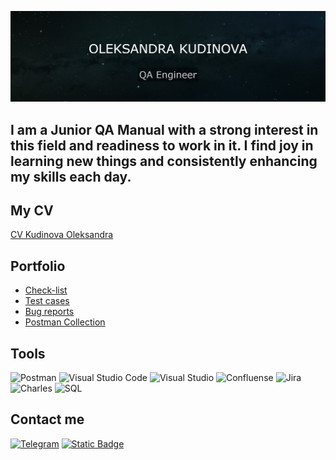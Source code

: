 ![Header](https://github.com/OleksandraKud/OleksandraKud/blob/main/assets/portfolio%20(1).jpg)

## I am a Junior QA Manual with a strong interest in this field and readiness to work in it. I find joy in learning new things and consistently enhancing my skills each day.

## My CV
[CV Kudinova Oleksandra](https://drive.google.com/file/d/1NtW_GVnas6cxyH8EcN3xD7JBf4EYlKaR/view?usp=sharing)

## Portfolio
* [Check-list](https://docs.google.com/document/d/1bfuxyDXVr8X9Kl8Lq_hBAjIk0i1ChoNHjWRght-9K6w/edit?usp=sharing)
* [Test cases](https://docs.google.com/spreadsheets/d/1nSI_m83daggV0a_VXxdZtt4nMO3_cjzWinVBC_xJjlU/edit?usp=sharing)
* [Bug reports](https://docs.google.com/document/d/1iHhDcnBJq4158Y14dkZi9_Bn_d0ZIuAtNRDC9Q0kHuI/edit?usp=sharing)
* [Postman Collection](https://github.com/OleksandraKud/Postman/tree/master)

## Tools
![Postman](https://img.shields.io/badge/Postman-black?style=for-the-badge&logo=postman&logoColor=%23FF6C37&labelColor=black&color=%23FF6C37)
![Visual Studio Code](https://img.shields.io/badge/Visual_Studio_Code-007ACC?style=for-the-badge&logo=visualstudiocode&logoColor=%23007ACC&labelColor=black&color=%23007ACC)
![Visual Studio](https://img.shields.io/badge/Visual_Studio-5C2D91?style=for-the-badge&logo=visualstudio&logoColor=%235C2D91&labelColor=black&color=%235C2D91)
![Confluense](https://img.shields.io/badge/Confluense-black?style=for-the-badge&logo=confluence&logoColor=%23172B4D&labelColor=black&color=%23172B4D)
![Jira](https://img.shields.io/badge/Jira-black?style=for-the-badge&logo=jira&logoColor=%230052CC&labelColor=black&color=%230052CC)
![Charles](https://img.shields.io/badge/Charles-black?style=for-the-badge&logo=charles&logoColor=%23F3F5F5&labelColor=%23F3F5F5&color=black)
![SQL](https://img.shields.io/badge/SQL-black?style=for-the-badge&logo=mysql&logoColor=%234479A1&labelColor=black&color=%234479A1)

## Contact me
[![Telegram](https://img.shields.io/badge/Telegram-black?style=for-the-badge&logo=telegram&logoColor=%2326A5E4&labelColor=black&color=%2326A5E4)](https://t.me/leksa_kud)
[![Static Badge](https://img.shields.io/badge/LinkedIn-black?style=for-the-badge&logo=linkedin&logoColor=%230A66C2&labelColor=black&color=%230A66C2)](https://www.linkedin.com/in/oleksandra-kudinova1608/)
















